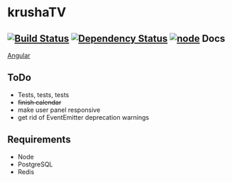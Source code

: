 krushaTV
========
[![Build Status](https://travis-ci.org/marinewater/krushaTV.svg?branch=master)](https://travis-ci.org/marinewater/krushaTV) [![Dependency Status](https://gemnasium.com/marinewater/krushaTV.svg)](https://gemnasium.com/marinewater/krushaTV) [![node](https://img.shields.io/node/v/gh-badges.svg?style=flat)]()
Docs
--------
[Angular](http://marinewater.github.io/krushaTV/docs/index.html#/api)

ToDo
--------
* Tests, tests, tests
* ~~finish calendar~~
* make user panel responsive
* get rid of EventEmitter deprecation warnings

Requirements
--------
* Node
* PostgreSQL
* Redis
